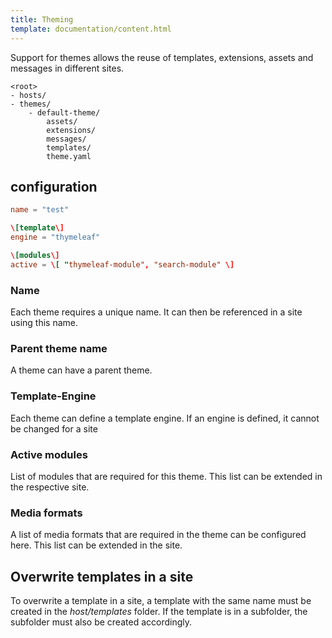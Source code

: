 ```yaml
---
title: Theming
template: documentation/content.html
---
```


Support for themes allows the reuse of templates, extensions, assets and messages in different sites.

```shell
<root>
- hosts/
- themes/
    - default-theme/
        assets/
        extensions/
        messages/
        templates/
        theme.yaml
```

## configuration

```toml
name = "test"

\[template\]
engine = "thymeleaf"

\[modules\]
active = \[ "thymeleaf-module", "search-module" \]
```

### Name

Each theme requires a unique name. It can then be referenced in a site using this name.

### Parent theme name

A theme can have a parent theme.

### Template-Engine

Each theme can define a template engine. If an engine is defined, it cannot be changed for a site

### Active modules

List of modules that are required for this theme. This list can be extended in the respective site.

### Media formats

A list of media formats that are required in the theme can be configured here. This list can be extended in the site.

## Overwrite templates in a site

To overwrite a template in a site, a template with the same name must be created in the *host/templates* folder. If the template is in a subfolder, the subfolder must also be created accordingly.